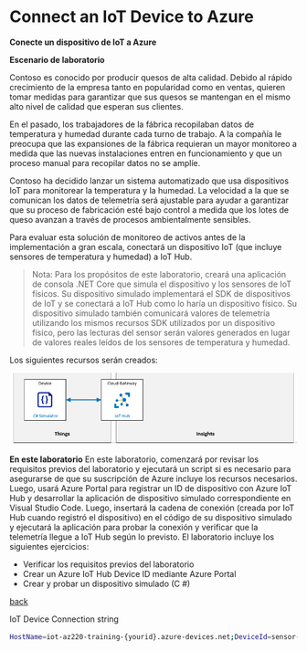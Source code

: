 # Connect an IoT Device to Azure

**Conecte un dispositivo de IoT a Azure**

**Escenario de laboratorio**

Contoso es conocido por producir quesos de alta calidad. Debido al rápido crecimiento de la empresa tanto en popularidad como en ventas, quieren tomar medidas para garantizar que sus quesos se mantengan en el mismo alto nivel de calidad que esperan sus clientes.

En el pasado, los trabajadores de la fábrica recopilaban datos de temperatura y humedad durante cada turno de trabajo. A la compañía le preocupa que las expansiones de la fábrica requieran un mayor monitoreo a medida que las nuevas instalaciones entren en funcionamiento y que un proceso manual para recopilar datos no se amplíe.

Contoso ha decidido lanzar un sistema automatizado que usa dispositivos IoT para monitorear la temperatura y la humedad. La velocidad a la que se comunican los datos de telemetría será ajustable para ayudar a garantizar que su proceso de fabricación esté bajo control a medida que los lotes de queso avanzan a través de procesos ambientalmente sensibles.

Para evaluar esta solución de monitoreo de activos antes de la implementación a gran escala, conectará un dispositivo IoT (que incluye sensores de temperatura y humedad) a IoT Hub.

> Nota: Para los propósitos de este laboratorio, creará una aplicación de consola .NET Core que simula el dispositivo y los sensores de IoT físicos. Su dispositivo simulado implementará el SDK de dispositivos de IoT y se conectará a IoT Hub como lo haría un dispositivo físico. Su dispositivo simulado también comunicará valores de telemetría utilizando los mismos recursos SDK utilizados por un dispositivo físico, pero las lecturas del sensor serán valores generados en lugar de valores reales leídos de los sensores de temperatura y humedad.

Los siguientes recursos serán creados:

![](LAB_AK_04-architecture.png)

**En este laboratorio**
En este laboratorio, comenzará por revisar los requisitos previos del laboratorio y ejecutará un script si es necesario para asegurarse de que su suscripción de Azure incluye los recursos necesarios. Luego, usará Azure Portal para registrar un ID de dispositivo con Azure IoT Hub y desarrollar la aplicación de dispositivo simulado correspondiente en Visual Studio Code. Luego, insertará la cadena de conexión (creada por IoT Hub cuando registró el dispositivo) en el código de su dispositivo simulado y ejecutará la aplicación para probar la conexión y verificar que la telemetría llegue a IoT Hub según lo previsto. El laboratorio incluye los siguientes ejercicios:

- Verificar los requisitos previos del laboratorio
- Crear un Azure IoT Hub Device ID mediante Azure Portal
- Crear y probar un dispositivo simulado (C #)

[back](../Readme.md)

IoT Device Connection string 

```bash
HostName=iot-az220-training-{yourid}.azure-devices.net;DeviceId=sensor-th-0001;SharedAccessKey={yourkey}
```

